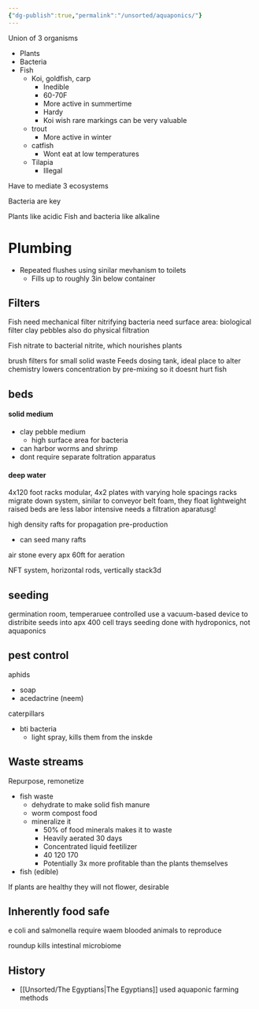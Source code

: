 ```yaml
---
{"dg-publish":true,"permalink":"/unsorted/aquaponics/"}
---
```



Union of 3 organisms
- Plants
- Bacteria
- Fish
	- Koi, goldfish, carp
		- Inedible
		- 60-70F
		- More active in summertime
		- Hardy
		- Koi wish rare markings can be very valuable
	- trout
		- More active in winter
	- catfish 
		- Wont eat at low temperatures
	- Tilapia
		- Illegal 

Have to mediate 3 ecosystems

Bacteria are key

Plants like acidic
Fish and bacteria like alkaline

# Plumbing
- Repeated flushes using sinilar mevhanism to toilets
	- Fills up to roughly 3in below container 


## Filters
Fish need mechanical filter
nitrifying bacteria need surface area: biological filter
clay pebbles
also do physical filtration


Fish nitrate to bacterial nitrite, which nourishes plants


brush filters
	for small solid waste
Feeds dosing tank, ideal place to alter chemistry
	lowers concentration by pre-mixing so it doesnt hurt fish

## beds
#### solid medium
- clay  pebble medium
	- high surface area for bacteria
- can harbor worms and shrimp
- dont require separate foltration apparatus 

#### deep water
4x120 foot racks
modular, 4x2 plates with varying hole spacings
racks migrate down system, sinilar to conveyor belt
foam, they float
lightweight
raised beds are less labor intensive
needs a filtration aparatusg!

high density rafts for propagation pre-production
- can seed many rafts

air stone every apx 60ft for aeration

NFT system, horizontal rods, vertically stack3d

## seeding
germination room, temperaruee controlled
use a vacuum-based device to distribite seeds into apx 400 cell trays
seeding done with hydroponics, not aquaponics

## pest control
aphids
- soap
- acedactrine (neem)

caterpillars
- bti bacteria
	- light spray, kills them from the inskde

## Waste streams
Repurpose, remonetize

- fish waste
	- dehydrate to make solid fish manure
	- worm compost food
	- mineralize it
		- 50% of food minerals makes it to waste
		- Heavily aerated 30 days
		- Concentrated liquid feetilizer
		- 40 120 170
		- Potentially 3x more profitable than the plants themselves
- fish (edible)



If plants are healthy they will not flower, desirable


## Inherently food safe
e coli and salmonella require waem blooded animals to reproduce


roundup kills intestinal microbiome


## History
- [[Unsorted/The Egyptians\|The Egyptians]] used aquaponic farming methods